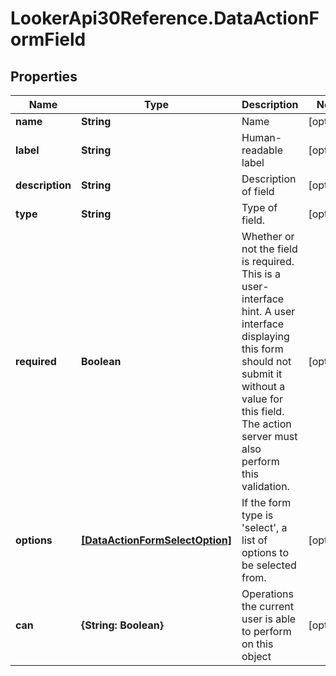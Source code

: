 # LookerApi30Reference.DataActionFormField

## Properties
Name | Type | Description | Notes
------------ | ------------- | ------------- | -------------
**name** | **String** | Name | [optional] 
**label** | **String** | Human-readable label | [optional] 
**description** | **String** | Description of field | [optional] 
**type** | **String** | Type of field. | [optional] 
**required** | **Boolean** | Whether or not the field is required. This is a user-interface hint. A user interface displaying this form should not submit it without a value for this field. The action server must also perform this validation. | [optional] 
**options** | [**[DataActionFormSelectOption]**](DataActionFormSelectOption.md) | If the form type is &#39;select&#39;, a list of options to be selected from. | [optional] 
**can** | **{String: Boolean}** | Operations the current user is able to perform on this object | [optional] 


